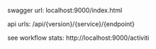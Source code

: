 <p>swagger url: localhost:9000/index.html</p>

<p>
api urls: /api/{version}/{service}/{endpoint}
</p>

see workflow stats: http://localhost:9000/activiti